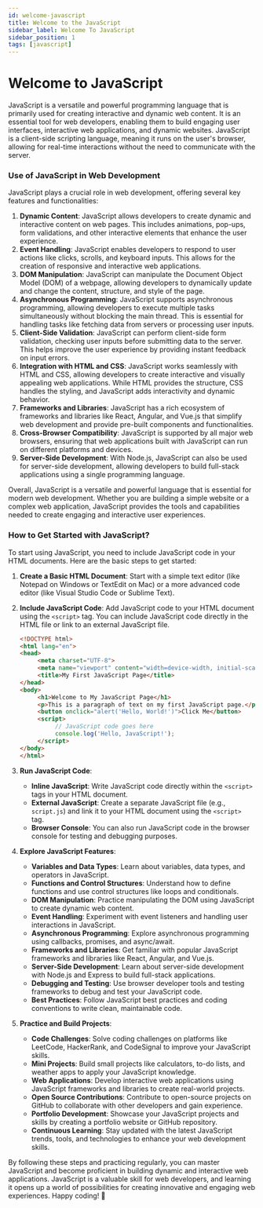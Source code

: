 ```yaml
---
id: welcome-javascript
title: Welcome to the JavaScript
sidebar_label: Welcome To JavaScript
sidebar_position: 1
tags: [javascript]
---
```


# Welcome to JavaScript

JavaScript is a versatile and powerful programming language that is primarily used for creating interactive and dynamic web content. It is an essential tool for web developers, enabling them to build engaging user interfaces, interactive web applications, and dynamic websites. JavaScript is a client-side scripting language, meaning it runs on the user's browser, allowing for real-time interactions without the need to communicate with the server.

### Use of JavaScript in Web Development

JavaScript plays a crucial role in web development, offering several key features and functionalities:

1. **Dynamic Content**: JavaScript allows developers to create dynamic and interactive content on web pages. This includes animations, pop-ups, form validations, and other interactive elements that enhance the user experience.
2. **Event Handling**: JavaScript enables developers to respond to user actions like clicks, scrolls, and keyboard inputs. This allows for the creation of responsive and interactive web applications.
3. **DOM Manipulation**: JavaScript can manipulate the Document Object Model (DOM) of a webpage, allowing developers to dynamically update and change the content, structure, and style of the page.
4. **Asynchronous Programming**: JavaScript supports asynchronous programming, allowing developers to execute multiple tasks simultaneously without blocking the main thread. This is essential for handling tasks like fetching data from servers or processing user inputs.
5. **Client-Side Validation**: JavaScript can perform client-side form validation, checking user inputs before submitting data to the server. This helps improve the user experience by providing instant feedback on input errors.
6. **Integration with HTML and CSS**: JavaScript works seamlessly with HTML and CSS, allowing developers to create interactive and visually appealing web applications. While HTML provides the structure, CSS handles the styling, and JavaScript adds interactivity and dynamic behavior.
7. **Frameworks and Libraries**: JavaScript has a rich ecosystem of frameworks and libraries like React, Angular, and Vue.js that simplify web development and provide pre-built components and functionalities.
8. **Cross-Browser Compatibility**: JavaScript is supported by all major web browsers, ensuring that web applications built with JavaScript can run on different platforms and devices.
9. **Server-Side Development**: With Node.js, JavaScript can also be used for server-side development, allowing developers to build full-stack applications using a single programming language.

Overall, JavaScript is a versatile and powerful language that is essential for modern web development. Whether you are building a simple website or a complex web application, JavaScript provides the tools and capabilities needed to create engaging and interactive user experiences.

### How to Get Started with JavaScript?

To start using JavaScript, you need to include JavaScript code in your HTML documents. Here are the basic steps to get started:

1. **Create a Basic HTML Document**:
   Start with a simple text editor (like Notepad on Windows or TextEdit on Mac) or a more advanced code editor (like Visual Studio Code or Sublime Text).

2. **Include JavaScript Code**:
    Add JavaScript code to your HTML document using the `<script>` tag. You can include JavaScript code directly in the HTML file or link to an external JavaScript file.
    
    ```html title="index.html"
    <!DOCTYPE html>
    <html lang="en">
    <head>
         <meta charset="UTF-8">
         <meta name="viewport" content="width=device-width, initial-scale=1.0">
         <title>My First JavaScript Page</title>
    </head>
    <body>
         <h1>Welcome to My JavaScript Page</h1>
         <p>This is a paragraph of text on my first JavaScript page.</p>
         <button onclick="alert('Hello, World!')">Click Me</button>
         <script>
              // JavaScript code goes here
              console.log('Hello, JavaScript!');
         </script>
    </body>
    </html>
    ```

3. **Run JavaScript Code**:

    - **Inline JavaScript**: Write JavaScript code directly within the `<script>` tags in your HTML document.
    - **External JavaScript**: Create a separate JavaScript file (e.g., `script.js`) and link it to your HTML document using the `<script>` tag.
    - **Browser Console**: You can also run JavaScript code in the browser console for testing and debugging purposes.

4. **Explore JavaScript Features**:

    - **Variables and Data Types**: Learn about variables, data types, and operators in JavaScript.
    - **Functions and Control Structures**: Understand how to define functions and use control structures like loops and conditionals.
    - **DOM Manipulation**: Practice manipulating the DOM using JavaScript to create dynamic web content.
    - **Event Handling**: Experiment with event listeners and handling user interactions in JavaScript.
    - **Asynchronous Programming**: Explore asynchronous programming using callbacks, promises, and async/await.
    - **Frameworks and Libraries**: Get familiar with popular JavaScript frameworks and libraries like React, Angular, and Vue.js.
    - **Server-Side Development**: Learn about server-side development with Node.js and Express to build full-stack applications.
    - **Debugging and Testing**: Use browser developer tools and testing frameworks to debug and test your JavaScript code.
    - **Best Practices**: Follow JavaScript best practices and coding conventions to write clean, maintainable code.

5. **Practice and Build Projects**:

    - **Code Challenges**: Solve coding challenges on platforms like LeetCode, HackerRank, and CodeSignal to improve your JavaScript skills.
    - **Mini Projects**: Build small projects like calculators, to-do lists, and weather apps to apply your JavaScript knowledge.
    - **Web Applications**: Develop interactive web applications using JavaScript frameworks and libraries to create real-world projects.
    - **Open Source Contributions**: Contribute to open-source projects on GitHub to collaborate with other developers and gain experience.
    - **Portfolio Development**: Showcase your JavaScript projects and skills by creating a portfolio website or GitHub repository.
    - **Continuous Learning**: Stay updated with the latest JavaScript trends, tools, and technologies to enhance your web development skills.

By following these steps and practicing regularly, you can master JavaScript and become proficient in building dynamic and interactive web applications. JavaScript is a valuable skill for web developers, and learning it opens up a world of possibilities for creating innovative and engaging web experiences. Happy coding! 🚀